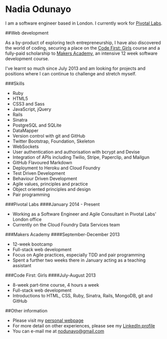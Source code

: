 # Nadia Odunayo

I am a software engineer based in London. I currently work for [Pivotal Labs](http://www.pivotallabs.com).

##Web development

As a by-product of exploring tech entrepreneurship, I have also discovered the world of coding, securing a place on the [Code First: Girls](http://www.codefirstgirls.org.uk/) course and a fully-paid scholarship to [Makers Academy](http://www.makersacademy.com), an intensive 12 week software development course.

I've learnt so much since July 2013 and am looking for projects and positions where I can continue to challenge and stretch myself.

###Skills

* Ruby
* HTML5
* CSS3 and Sass
* JavaScript, jQuery
* Rails
* Sinatra
* PostgreSQL and SQLite
* DataMapper
* Version control with git and GitHub
* Twitter Bootstrap, Foundation, Skeleton
* WebSockets
* User authentication and authorisation with bcrypt and Devise
* Integration of APIs including Twilio, Stripe, Paperclip, and Mailgun
* GitHub Flavoured Markdown
* Deployment to Heroku and Cloud Foundry
* Test Driven Development
* Behaviour Driven Development
* Agile values, principles and practice
* Object oriented principles and design
* Pair programming

###Pivotal Labs
####January 2014 - Present

* Working as a Software Engineer and Agile Consultant in Pivotal Labs' London office
* Currently on the Cloud Foundry Data Services team


###Makers Academy
####September-December 2013

* 12-week bootcamp
* Full-stack web development
* Focus on Agile practices, especially TDD and pair programming
* Spent a further two weeks there in January acting as a teaching assistant


###Code First: Girls
####July-August 2013

* 8-week part-time course, 4 hours a week
* Full-stack web development
* Introductions to HTML, CSS, Ruby, Sinatra, Rails, MongoDB, git and GitHub


##Other information

* Please visit my [personal webpage](http://www.nadiaodunayo.com)
* For more detail on other experiences, please see my [LinkedIn profile](http://www.linkedin.com/in/nodunayo)
* You can e-mail me at nodunayo@gmail.com
